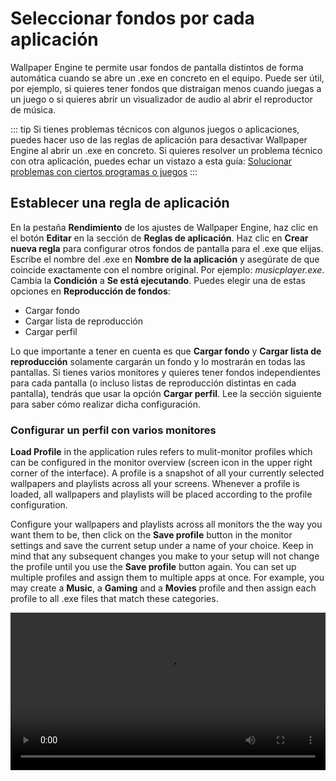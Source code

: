 # Seleccionar fondos por cada aplicación

Wallpaper Engine te permite usar fondos de pantalla distintos de forma automática cuando se abre un .exe en concreto en el equipo. Puede ser útil, por ejemplo, si quieres tener fondos que distraigan menos cuando juegas a un juego o si quieres abrir un visualizador de audio al abrir el reproductor de música.

::: tip
Si tienes problemas técnicos con algunos juegos o aplicaciones, puedes hacer uso de las reglas de aplicación para desactivar Wallpaper Engine al abrir un .exe en concreto. Si quieres resolver un problema técnico con otra aplicación, puedes echar un vistazo a esta guía: [Solucionar problemas con ciertos programas o juegos](/functionality/applicationrules.html)
:::

## Establecer una regla de aplicación

En la pestaña **Rendimiento** de los ajustes de Wallpaper Engine, haz clic en el botón **Editar** en la sección de **Reglas de aplicación**. Haz clic en **Crear nueva regla** para configurar otros fondos de pantalla para el .exe que elijas. Escribe el nombre del .exe en **Nombre de la aplicación** y asegúrate de que coincide exactamente con el nombre original. Por ejemplo: *musicplayer.exe*. Cambia la **Condición** a **Se está ejecutando**. Puedes elegir una de estas opciones en **Reproducción de fondos**:

* Cargar fondo
* Cargar lista de reproducción
* Cargar perfil

Lo que importante a tener en cuenta es que **Cargar fondo** y **Cargar lista de reproducción** solamente cargarán un fondo y lo mostrarán en todas las pantallas. Si tienes varios monitores y quieres tener fondos independientes para cada pantalla (o incluso listas de reproducción distintas en cada pantalla), tendrás que usar la opción **Cargar perfil**. Lee la sección siguiente para saber cómo realizar dicha configuración.

### Configurar un perfil con varios monitores

**Load Profile** in the application rules refers to mulit-monitor profiles which can be configured in the monitor overview (screen icon in the upper right corner of the interface). A profile is a snapshot of all your currently selected wallpapers and playlists across all your screens. Whenever a profile is loaded, all wallpapers and playlists will be placed according to the profile configuration.

Configure your wallpapers and playlists across all monitors the the way you want them to be, then click on the **Save profile** button in the monitor settings and save the current setup under a name of your choice. Keep in mind that any subsequent changes you make to your setup will not change the profile until you use the **Save profile** button again. You can set up multiple profiles and assign them to multiple apps at once. For example, you may create a **Music**, a **Gaming** and a **Movies** profile and then assign each profile to all .exe files that match these categories.

<video width="100%" controls autplay loop>
  <source src="/videos/apprules.mp4" type="video/mp4">
  Your browser does not support the video tag.
</video>